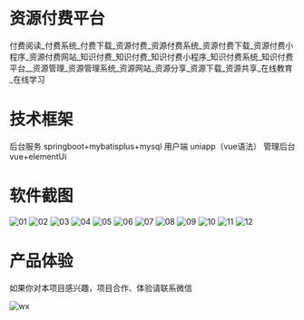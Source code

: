 # 资源付费平台

 付费阅读_付费系统_付费下载_资源付费_资源付费系统_资源付费下载_资源付费小程序_资源付费网站_知识付费_知识付费_知识付费小程序_知识付费系统_知识付费平台__资源管理_资源管理系统_资源网站_资源分享_资源下载_资源共享_在线教育_在线学习

# 技术框架

 
 后台服务 springboot+mybatisplus+mysql
 用户端 uniapp（vue语法）
 管理后台 vue+elementUi

# 软件截图

![01](https://github.com/user-attachments/assets/6d48dafa-324a-41fa-88a6-88494cbb04da)
![02](https://github.com/user-attachments/assets/8eb0c524-8d36-4a14-9336-c32df9be37f5)
![03](https://github.com/user-attachments/assets/4c8cd93f-b52c-4c10-aad1-ffa7934c8bba)
![04](https://github.com/user-attachments/assets/388951b5-7ac3-4516-a2d6-43dbc3cc4245)
![05](https://github.com/user-attachments/assets/0d418bc2-fc6a-4389-a39b-52e7613eb90b)
![06](https://github.com/user-attachments/assets/f1ddf475-0935-4532-9891-64e727801b97)
![07](https://github.com/user-attachments/assets/d0ae2325-fe86-41f6-8c0b-18751ea098c2)
![08](https://github.com/user-attachments/assets/a91f6bd0-b1c6-448d-964a-7086e5481df5)
![09](https://github.com/user-attachments/assets/c74ebccf-e62d-4bed-aaa0-59cf74f06d0e)
![10](https://github.com/user-attachments/assets/70214444-1788-4264-abc4-a7ffce422263)
![11](https://github.com/user-attachments/assets/d21fab56-0e62-4511-a0f4-84ac1c1a1c2f)
![12](https://github.com/user-attachments/assets/5d6c329e-8764-40e1-bd45-f36ac3d3a932)

# 产品体验

如果你对本项目感兴趣，项目合作、体验请联系微信

![wx](https://github.com/user-attachments/assets/7c35bf50-013a-44ce-9dd6-c252b37da32d)

